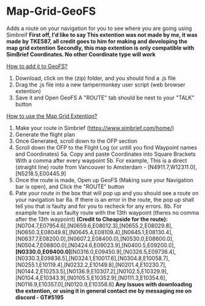 # Map-Grid-GeoFS
Adds a route on your navigation for you to see where you are going using Simbreif 
**First off, I'd like to say This extention was not made by me, it was made by TKE587, all credit goes to him for making and developing the map grid extention**
**Secondly, this map extention is only compatible with SimBrief Coordinates. No other Coordinate type will work**

<ins>How to add it to GeoFS?</ins>
1. Download, click on the (zip) folder, and you should find a .js file
2. Drag the .js file into a new tampermonkey user script (web browser extention) 
3. Save it and Open GeoFS
A "ROUTE" tab should be next to your "TALK" button

<ins>How to use the Map Grid Extention?</ins>
1. Make your route in Simbrief (https://www.simbrief.com/home/)
2. Generate the flight plan
3. Once Generated, scroll down to the OFP section
4. Scroll down the OFP to the Flight Log (or untill you find Waypoint names and Coordinates)
5a. Copy and paste Coordinates into Square Brackets With a comma after every waypoint
5b. For example, This is a direct (straight line) route from Vancouver to Amsterdam - [N4911.7,W12311.0],[N5218.5,E00445.9]
6. Once the route is made, Open up GeoFS (Making sure your Navigation bar is open), and Click the "ROUTE" button
7. Pate your route in the box that will pop up and you should see a route on your navigation bar
8a. If there is an error in the route, the pop up shall tell you that is faulty and for you to recheck for any errors. 
8b. For example here is an faulty route with the 13th waypoint (theres no comma after the 13th waypoint) 
**(Credit to Cheapside for the route):**
[N0704.7,E07954.6],[N0659.6,E08012.3],[N0655.2,E08029.8],[N0650.3,E08049.8],[N0645.4,E08109.4],[N0645.1,E08130.4],[N0637.7,E08200.0],[N0607.2,E08400.0],[N0530.0,E08600.0],[N0504.7,E08800.0],[N0424.6,E09023.9],[N0400.5,E09200.0],**[N0330.0,E09400.0]**[N0316.0,E09450.9],[N0326.5,E09736.4],[N0330.3,E09836.5],[N0324.1,E10017.6],[N0304.8,E10058.7],[N0255.1,E10119.4],[N0232.2,E10149.8],[N0201.4,E10230.7],[N0144.2,E10253.5],[N0136.9,E10307.2],[N0102.5,E10329.9],[N0104.4,E10343.9],[N0105.5,E10352.9],[N0111.3,E10354.6],[N0116.9,E10357.0],[N0120.9,E10358.6] 
**Any Issues with downloading the extention, or using it in general contact me by messaging me on discord - GT#5195**
